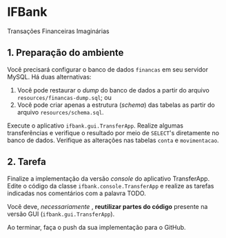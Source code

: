 # IFBank
Transações Financeiras Imaginárias


## 1. Preparação do ambiente

Você precisará configurar o banco de dados `financas` em seu servidor MySQL.
Há duas alternativas:

1. Você pode restaurar o *dump* do banco de dados a partir do arquivo `resources/financas-dump.sql`; ou
1. Você pode criar apenas a estrutura (*schema*) das tabelas as partir do arquivo `resources/schema.sql`.

Execute o aplicativo `ifbank.gui.TransferApp`.
Realize algumas transferências e verifique o resultado por meio de `SELECT`'s diretamente no banco de dados. Verifique as alterações nas tabelas `conta` e `movimentacao`.


## 2. Tarefa

Finalize a implementação da versão _console_ do aplicativo TransferApp.
Edite o código da classe `ifbank.console.TransferApp` e realize as tarefas indicadas nos comentários com a palavra TODO.

Você deve,  _necessariamente_ , **reutilizar partes do código** presente na versão GUI (`ifbank.gui.TransferApp`).

Ao terminar, faça o push da sua implementação para o GitHub.


